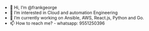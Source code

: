 - 👋 Hi, I’m @frankgeorge
- 👀 I’m interested in Cloud and automation Engineering
- 🌱 I’m currently working on Ansible, AWS, React.js, Python and Go. 
- 📫 How to reach me? - whatsapp: 9551250396

<!---
frankgeorge/frankgeorge is a ✨ special ✨ repository because its `README.md` (this file) appears on your GitHub profile.
You can click the Preview link to take a look at your changes.
--->
